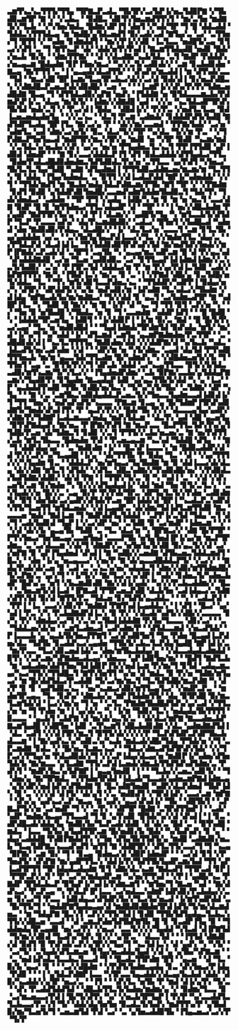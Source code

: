 ▃▆▜▚▃▚▃▜▜▜▞▜▜▄▝▜▛▇▃▛▃▟▃▝▜▙▜▛▞▃▞▙▛▐▞▅▃▜▟▉▛▇▝▞▜▙▟▉▃▆▜▛▝▇▝▞▝▞▃▙▃▝▝▉▟█▃▝▟▊▜▚▜▅▃▆▟▜▜▚▜▝▝▆▞▃▜▅▝▆▟▇▜▞▞▜▃▙▝▝▞▚▜▅▞▆▟▃▝█▟▆▞▟▛▐▜▝▟▅▜▝▞▚▟▞▜▛▝▜▝█▝▟▟▃▟▟▝▜▟▟▃▚▜▜▜▟▃▄▝▆▝▆▟█▞▄▜▟▃▅▟▜▝▉▞▃▟▞▃▟▝▇▜▄▞▃▝▃▞▝▃▜▜▅▞▜▝█▜▜▝▞▝▚▟▅▝▊▟▆▟▟▜▝▝▆▞▞▛▐▞▞▟▊▝▐▃▜▃▃▝▅▟█▜▞▃▄▝▊▜▃▞▞▟▜▝▃▝▜▝▇▜▚▃▛▝▟▞▝▟▟▞▅▜▚▜▚▟▐▝▇▃▆▜▜▟▄▟█▝▅▟▊▝█▟▞▞▅▃▙▝▉▞▙▝▝▟▆▞▛▛▇▞▝▝▟▝▞▟▃▟▇▞▚▃▙▜▟▃▝▃▜▝▇▟▛▝▛▟▟▟▚▞▅▃▄▃▆▝█▟▄▟▆▝▊▛▐▜▅▞▆▃▞▝▚▞▞▃▜▞▃▟▊▟▞▞▝▃▆▝▊▃▙▟▊▟▅▝▇▃▄▝▇▞▛▜▜▝▃▝▐▝▄▃▄▟▞▟▃▟▜▜▞▝▝▟▚▟▚▞▆▃▟▟▐▝▆▝▟▜▚▟▞▃▃▝▜▟▝▝▆▃▞▟█▝█▛▐▃▆▞▜▃▄▜▛▃▙▃▞▟▞▞▃▞▟▝▉▟▞▟▐▝▊▞▅▃▛▟█▃▚▝▞▟▇▟█▃▛▃▅▃▛▟▞▟▉▟█▞▝▃▅▝▃▝▝▝▐▃▆▛▐▞▞▟▚▞▛▞▛▞▜▟▆▃▅▟█▟▇▝█▃▄▝▜▝▟▜▜▟▃▟▉▞▄▛▇▝▅▟▚▝▐▜▟▟▇▝▅▝▉▜▟▃▃▃▆▃▙▞▛▟▆▟▚▛▐▞▃▝▟▃▄▝▆▞▙▜▞▝▐▟▆▞▞▟▇▟█▝▄▟▝▝▞▞▄▝▚▃▜▟▃▟▛▜▛▟▚▜▙▜▟▝▅▟▞▃▜▝▞▝▛▃▞▟▐▝█▟▄▝▝▟█▟▐▞▞▝▛▞▛▃▝▞▅▟▜▃▜▃▄▝▉▟▐▃▅▃▅▟▄▟▅▜▄▝▝▞▞▃▚▃▝▝▟▃▜▝▛▃▆▝▃▟▆▟▞▝▊▟▟▟▛▟▜▞▙▟█▝▇▟▜▟▛▜▃▟▄▝█▛▐▜▃▝▇▞▃▞▄▝▛▝▝▟▞▞▆▞▃▃▅▟▝▝▛▛▇▞▙▟▞▝▃▞▅▝▚▟▆▜▃▝▄▟▝▟▆▞▃▞▅▜▞▝▉▃▝▟▃▞▜▞▞▜▛▝▚▞▟▃▝▜▞▞▆▝▛▃▝▝▞▜▛▟▇▃▛▜▅▜▄▃▟▝▆▟▛▜▛▞▆▃▚▜▛▞▄▝▆▟▊▝▅▝▚▜▛▝▉▟▊▝▚▃▆▞▆▟▝▞▃▜▟▃▚▞▅▃▙▞▞▟▚▝▄▞▃▝▅▞▅▝▛▜▄▟▅▃▜▃▚▃▜▝▛▛▐▜▜▟▉▝▄▛▐▟▉▟▝▟▅▟▛▝▝▝▇▝▊▞▃▃▞▟▟▟▃▛▐▜▝▟▜▝▉▟▃▟▟▟▞▟▜▜▄▟▃▞▜▜▃▝▉▟▅▜▚▟▃▟█▟▉▟▅▟▆▃▜▟▜▟▉▟▃▜▚▞▅▝▃▜▜▃▃▝▄▞▛▟▜▝▚▜▅▃▞▜▙▜▃▜▃▜▄▞▜▟█▝▚▟▇▝▟▜▄▟▆▟▐▝▛▜▜▟▉▃▟▟▆▃▅▞▆▃▆▞▆▝▜▃▜▜▚▝▉▝▟▟▄▝▐▜▄▞▙▟▅▟▃▝▃▝▉▜▜▝▞▟▐▃▟▃▛▟▟▝▇▛▐▞▚▟▅▟▟▞▝▞▞▜▝▝▜▜▟▞▆▟▜▝▆▝▇▃▙▞▅▟▄▜▟▃▛▟▇▃▆▞▛▜▙▝▇▜▝▜▛▝▞▝▞▛▇▟▆▝▊▟▜▝▉▟▉▝▄▜▟▟▛▟▊▜▅▟█▞▃▃▅▟▚▟▆▜▟▟▅▜▙▟▉▃▜▝▜▟▞▜▚▝▜▟▞▟▅▟▃▞▝▃▟▟▅▝▝▜▛▝▛▜▝▞▄▟▄▝▐▟█▞▚▝▆▝▊▝▆▝▅▝▅▃▜▝▃▃▞▟▇▝▉▟▛▝█▝▊▝▆▜▜▟▅▃▞▜▜▃▚▟▄▟▛▝▟▝▝▜▛▝▝▝▐▝▅▞▞▟█▃▙▟▆▝▛▞▄▟▛▝▇▟▜▜▛▞▙▞▄▝▝▟▝▛▐▝▟▃▆▞▞▝▄▟█▜▞▜▄▝▚▝▆▜▃▃▙▜▞▟▜▟▛▝▜▃▛▝▛▃▃▃▚▟▚▞▝▟▄▜▚▃▆▟█▟▉▞▝▃▟▃▞▝█▜▅▜▝▞▙▟█▃▟▝▚▟▅▟▝▟▅▝▇▟▉▟▉▞▛▟▄▃▝▟▃▟█▞▞▝▐▞▝▟▃▜▃▞▅▝▃▃▃▜▝▃▆▝▊▜▃▜▙▝▄▞▄▟▟▟▅▝▄▞▃▝▝▃▚▜▅▜▄▜▄▃▛▟▐▃▃▞▞▜▃▝▞▞▆▟▅▜▜▃▝▟▄▞▃▝▝▞▛▜▟▃▛▟▝▟▃▟▐▟▐▃▝▜▚▜▟▟▊▟▉▜▛▟▚▟▚▜▟▝▇▞▅▟▜▟▚▜▅▟▞▞▆▛▐▛▇▟▞▃▛▃▟▞▟▝▃▜▛▜▝▃▄▜▙▝▚▝▄▃▄▞▆▃▚▟▛▃▆▝█▝▟▝▛▞▄▃▚▟▝▟▚▟▟▟▇▟█▝▃▞▅▝▜▃▅▝▄▟▉▟▉▃▝▃▞▝▊▜▜▃▄▛▐▟▐▟▆▟▐▟▆▞▞▃▚▃▜▞▙▟▉▞▝▃▚▞▝▛▐▜▛▃▜▟▝▟▟▟▃▞▆▝▛▝▆▝▛▞▄▞▛▟▐▃▜▟▉▝▃▟▞▞▙▛▇▜▜▜▚▝▇▞▚▝▐▜▙▛▐▃▚▝▆▞▃▝▊▝▃▝▐▝▞▛▇▟▝▟█▞▄▝▊▃▜▟█▞▅▜▞▟▟▃▝▜▃▝▝▜▚▝▆▜▞▟▊▜▃▃▛▟▅▃▚▃▝▝▜▜▟▟▛▞▚▟▛▛▐▝▉▟▄▞▅▞▚▝▟▜▛▞▝▟▛▟▟▜▞▞▚▞▙▝▅▟▚▟▊▞▆▝▐▟▚▟▇▝▜▃▚▟▃▞▞▜▙▟▆▝▞▟▐▟▄▝▆▛▇▃▟▞▙▞▆▞▆▟▇▃▞▝▜▞▞▟▟▝▊▝▄▃▜▝▃▞▙▟▆▃▟▜▛▝▇▝▚▟█▛▐▜▃▝▚▝▜▟▉▝█▝▇▞▞▝▆▝█▝▐▞▛▝▟▝▚▃▝▜▝▜▜▝▉▜▝▃▛▞▅▝▚▝▝▞▝▜▅▝▉▝▅▜▙▟█▝▞▜▙▟▃▝▅▝▊▝▜▝▃▃▅▟▆▝▚▟▟▛▐▟▜▝▝▝█▝█▟█▝▚▝▐▟▟▟▞▜▛▃▅▜▄▝▐▟▉▜▝▝▐▞▟▟▊▛▐▝▐▞▆▝▉▞▃▝▇▟▝▝█▝█▞▙▜▚▃▞▃▄▞▝▜▃▝▅▝▅▟▉▟█▟▝▝▝▜▄▟▐▟▆▟▞▜▛▟▆▜▟▝▉▟▚▟▄▝▆▜▞▝▆▞▟▝▐▞▚▞▜▝▚▞▚▟▟▝▐▞▝▟▜▃▆▟▝▃▆▜▄▝▄▃▆▛▇▟▆▟▅▞▛▃▜▜▛▝▝▃▝▟█▟▊▟▞▟▐▝▚▃▜▃▜▜▜▜▄▝▇▟▊▟▅▞▟▟▝▞▞▟▟▛▇▞▟▝▚▞▙▃▙▝▚▟▃▝▐▟▃▟▜▞▅▞▃▟▚▟▅▝▞▟▝▝▝▟▛▞▆▝▅▝▚▜▞▟▆▃▝▃▄▟▝▟▄▜▟▝▛▜▚▟█▜▜▜▅▃▙▝▆▞▆▝▄▃▃▜▟▞▜▜▃▟▆▝█▞▚▟▆▟▚▝▚▝▞▟█▟▅▃▅▜▞▞▙▝▜▝▜▜▅▜▝▃▄▝▃▝▉▜▜▞▛▞▞▜▝▟▛▃▙▝▟▟▟▝▃▞▚▃▄▜▜▃▃▝▉▜▞▞▙▜▟▃▃▟▉▞▆▜▚▃▆▞▜▞▚▜▃▞▞▝▐▜▄▟▅▟▛▟▆▞▝▃▙▝▉▛▇▞▃▃▙▞▄▜▟▟▄▛▇▃▆▞▞▜▄▟▉▜▚▝▊▜▄▟▅▝▇▃▄▟▄▛▐▟▊▝▄▞▄▃▜▜▙▜▞▟▟▝▚▝▄▝▐▃▞▝▛▝▄▃▙▟▟▜▚▟█▝▜▜▙▝▊▟█▞▅▞▙▃▚▝▜▞▚▞▚▜▞▜▙▞▝▃▜▟▇▞▝▟▛▝▚▜▄▝▝▝▇▝▞▃▝▃▆▜▙▃▚▟▉▟▄▟▟▃▛▃▅▃▜▞▞▜▅▃▃▜▄▟▆▃▃▟▐▟▊▟▐▞▜▝▜▜▝▜▅▞▚▝▅▟▚▟▚▟▜▞▚▃▃▃▝▛▇▃▆▝▊▃▄▝▄▝█▞▜▟▆▛▐▜▛▟▚▟▊▟▇▜▞▜▅▟▞▟▚▟▐▜▚▝▛▝▄▃▛▞▛▞▞▝█▟▞▜▙▝▛▞▞▝▟▃▃▃▄▜▄▞▄▟▛▞▞▟▇▞▛▞▜▟▇▛▐▃▟▃▆▃▃▞▅▟▄▝▆▟▚▜▟▃▆▝▝▟▃▜▚▝▄▟▝▟█▝▄▃▅▜▄▝▉▜▚▛▇▟▄▟▚▝▇▞▅▃▝▛▐▛▇▞▛▟▜▝▇▝▆▃▛▃▃▝█▃▛▜▜▃▜▟▚▜▚▞▄▜▜▟█▞▛▃▅▝▟▞▜▟▆▃▜▝▊▟▉▝▞▃▜▝▛▜▜▞▞▃▙▞▅▃▅▞▃▝▇▝▅▞▛▟▜▜▞▃▙▝▆▜▃▜▙▃▃▝█▟▅▟▅▝▛▟▝▝▛▃▅▃▄▃▆▝▚▃▚▟▝▜▟▟█▝▟▜▄▝▝▝▇▝▜▝▟▟▛▟▄▞▄▞▝▝▃▝▆▟▊▟▆▝▐▞▝▝█▃▚▛▐▃▃▃▚▝▆▝█▟▉▃▟▟▛▞▟▝▟▝▛▞▞▃▛▞▚▞▜▃▄▟█▝▐▞▄▝▝▟▞▜▜▜▙▝▛▝▉▟▄▝▜▃▝▝▟▝▝▞▄▞▜▜▜▞▞▞▚▜▄▟▆▝▊▃▝▝▟▟▟▃▛▝▅▞▆▜▄▃▞▜▄▜▙▟▇▝▆▝▉▝▟▟▐▃▃▞▟▞▟▃▄▝▟▞▞▟▇▝▆▜▃▜▝▟▜▟▞▝▞▟▜▃▝▟█▃▚▟▇▞▞▜▚▟▉▟█▞▅▞▝▞▛▟▉▟▃▞▙▟▜▟▇▞▟▟▉▞▝▟▞▟▝▛▇▝▐▝▜▜▛▞▜▞▃▝▉▝▚▝▚▟▐▝▃▝▝▞▟▝▞▟▚▃▅▜▞▃▆▝▊▞▆▟▅▝▚▝▊▞▞▞▟▜▄▟▄▟▐▞▝▟▟▝▆▟▝▜▅▝▊▜▞▃▜▃▚▝▝▃▚▜▄▟▞▞▅▝█▞▞▃▝▃▄▝▉▞▛▝▛▞▛▟▞▜▛▃▝▟▛▜▄▜▃▜▞▞▛▟▅▝▃▟▊▟▆▜▞▝▉▜▝▟▅▜▟▞▃▞▄▟▛▞▟▜▟▞▛▃▅▝█▛▐▟▟▞▟▝█▛▐▝▚▃▟▃▛▃▚▟▛▟▚▜▜▞▜▃▅▜▜▝▆▜▟▃▅▟▞▝▞▟▐▃▄▟▛▃▝▟▞▟▆▞▜▟▐▟▜▃▆▜▜▟▉▝▇▃▝▃▃▃▅▝▆▟▞▝▇▟▐▃▆▝▜▝▇▟▛▟▟▜▄▜▟▟▟▝▝▃▛▛▐▞▃▜▟▝▜▟▄▝▃▜▝▟▞▜▝▃▟▞▙▟▊▟▝▜▄▛▐▝▞▃▞▟▛▝▅▞▝▃▜▟▉▝▉▝▃▞▆▟▛▝▐▟▅▃▆▝▝▞▝▝▞▟▝▟▞▞▙▝▄▃▄▜▙▝▜▟▉▝▃▝▜▃▝▟▃▞▆▝▚▝█▛▇▃▞▞▝▟▇▝█▞▛▜▛▝▛▜▚▜▅▃▞▜▅▜▅▃▄▞▃▃▆▜▅▟▝▃▃▃▛▜▙▝▅▜▄▜▅▟▐▛▐▞▄▞▆▝▆▃▛▜▛▟▆▃▝▃▝▃▞▟▃▃▆▝▞▟▞▜▝▟▇▟▛▞▃▝▅▜▅▜▄▜▞▟▉▝▉▞▄▃▜▞▞▟▝▃▞▞▅▛▇▝▉▝▄▛▐▜▄▟▅▟▝▟▚▟▐▝▇▝▚▟█▞▞▃▅▟▇▝▟▜▙▃▅▃▜▟▟▃▆▟▜▝█▃▚▝▝▟▅▝▐▞▄▝▅▃▄▃▃▞▝▞▅▞▛▝▇▝▟▞▄▃▃▟█▟▟▃▛▜▞▝▞▃▞▞▝▝▇▟▄▜▚▟▞▟▞▃▅▝▉▝▃▟▝▃▝▃▚▃▚▞▅▞▚▟▄▟▃▜▝▟▆▞▞▟▉▞▆▜▜▟▆▟█▞▜▞▃▛▇▞▃▝▄▞▞▜▝▝▐▞▜▞▞▝▇▞▜▃▞▃▚▞▟▛▐▝▚▟▞▝▊▟▅▃▜▞▚▟▅▃▙▟▛▝█▟▚▞▃▝▅▜▝▞▙▃▆▟▊▟▉▝▇▞▞▟▐▞▄▟▞▝▚▞▞▞▛▃▙▃▟▟▆▞▞▝█▃▝▝▃▜▅▃▆▜▞▟▐▃▟▝▐▛▇▃▟▝▛▜▛▃▅▃▛▟█▝▟▃▙▜▅▝▃▟▐▟▄▃▞▃▜▟▇▞▟▜▚▜▟▝▉▞▟▝▇▜▜▞▛▃▝▜▟▃▅▝▊▞▜▟▜▞▄▃▟▟▃▝▝▝▚▝▝▃▟▃▛▟▝▝▛▛▐▝▐▃▝▃▃▞▞▟▊▞▛▝▆▟▇▟▝▛▇▜▚▟▐▃▄▟▟▃▚▝▐▝▟▜▝▝█▃▞▝▄▞▚▟▐▝▛▃▝▞▚▝▛▃▙▟▇▟▛▟▐▃▚▝▉▝▛▞▝▞▟▃▟▞▚▟▜▞▞▟█▞▞▃▃▃▃▝▊▞▚▝▛▞▝▟▆▟▄▞▃▞▜▝▞▃▚▞▃▜▙▟▐▟▟▟▇▝▛▞▙▞▜▃▃▃▝▟▊▞▃▞▝▝▃▝▜▟▟▃▅▞▟▞▅▝▝▃▆▜▃▟▅▃▟▝▃▟▚▟▆▞▛▝▝▟▜▟▃▃▆▟▝▞▅▃▟▜▟▞▝▛▐▃▃▃▙▝▄▝▄▃▙▜▙▜▅▃▛▛▇▜▝▃▞▟▚▟▉▜▅▜▝▜▄▝▛▟▅▝█▃▄▟▐▃▛▟▅▞▟▃▝▜▟▜▙▝▊▃▟▟▚▃▞▃▄▟▅▝▜▜▙▜▞▃▙▃▜▃▛▟▄▜▄▟█▝▇▛▐▟▐▞▃▝▆▞▛▃▃▝▜▃▞▟▊▃▅▟▐▟▞▃▝▟▅▞▆▜▙▃▙▟▄▞▄▝▝▞▟▃▃▟▄▟▃▟▆▟▟▝▉▜▚▝▞▃▛▃▆▞▚▛▇▟▅▃▟▃▄▞▝▟▅▃▃▝▄▛▐▟▉▜▅▞▆▞▝▝█▟▜▝▇▟▜▃▙▝▆▝▄▟▃▟▅▞▟▟▜▜▅▞▜▟▐▟▊▛▐▜▞▞▅▟▐▃▆▝▛▞▆▞▜▝▊▜▟▝▃▟▄▃▆▃▄▞▚▃▞▜▜▞▞▜▜▟█▃▜▝▇▜▚▜▅▜▜▝▚▞▅▝▟▝▆▟▃▝▉▝▛▞▅▝▜▟▇▞▆▜▄▃▞▝▆▝█▞▟▟▜▟▃▞▛▃▟▟▊▝▜▞▃▞▆▞▆▃▜▝▜▃▜▟▜▟█▞▆▃▛▟▇▝▚▝▟▞▛▝▊▝▊▝▄▟▜▟▉▃▚▃▝▝▅▞▚▃▆▃▞▟▉▞▆▜▜▃▄▜▃▞▝▞▅▟▛▃▛▃▝▝▆▟▅▜▛▃▄▃▝▜▃▝▊▟▚▞▝▟▇▃▙▞▄▝▆▛▐▜▟▟▅▜▜▞▝▟▄▝▉▜▛▟█▝▉▞▆▃▜▃▆▜▟▞▟▝▐▃▞▞▆▞▅▝▜▝▅▝▝▃▜▃▝▛▇▟▆▜▙▟█▟▜▟▚▞▄▞▃▟▝▞▜▜▃▞▅▝▅▝▜▝▛▟▅▝▆▝▐▝▄▞▟▞▃▝▚▝▐▞▆▝▜▟▊▞▜▃▚▝▅▟▄▟▄▜▙▜▜▜▜▝▉▃▃▃▝▝▄▃▙▜▝▃▙▛▇▝▟▝▆▞▟▞▄▃▜▞▃▝▝▟▞▟▃▞▆▛▇▝▇▃▃▟▅▃▙▛▇▃▆▜▄▟█▝▞▟█▜▅▝▐▟▊▝▃▜▚▃▆▜▝▟█▃▙▟▊▟▇▝▞▟▃▝▄▟▆▟▇▟▜▟▐▝▟▃▝▃▟▜▝▞▞▟▐▜▛▞▆▃▜▝▉▜▜▞▟▞▞▞▞▞▛▝▜▃▛▟▜▟▛▃▛▟▛▜▙▃▙▟▃▃▆▝▐▝▇▞▄▟▚▃▚▞▚▟▊▃▚▞▚▃▙▝▆▟▃▟▞▟█▞▜▟▄▝▛▜▟▞▅▝▞▜▝▃▛▃▆▟▇▝▊▟▃▝▞▝█▞▅▃▜▃▆▃▚▃▞▝▝▜▟▃▞▟▆▃▟▜▟▜▛▟▚▜▟▞▝▞▞▜▛▃▞▞▛▜▄▞▅▝▛▟▃▟▉▟▞▞▜▝▞▞▃▛▐▟▄▞▟▃▄▞▅▝▆▟▊▛▐▞▚▟▅▞▟▜▅▜▟▞▙▝▇▞▆▃▃▝▄▜▃▟▇▝▜▜▞▃▛▟▐▃▅▟▞▟▆▃▙▜▜▟▜▟▚▟▜▟▆▞▃▝▛▟▚▜▝▝▆▟▛▞▙▃▚▞▙▛▇▛▐▝▄▃▄▜▅▟▉▝▐▝▝▝▜▃▙▞▞▃▅▃▚▟▊▜▞▝▝▜▝▟▅▞▄▝▇▞▜▛▇▟▃▝▚▜▜▟▅▜▛▟▟▝▐▟▃▟▞▜▃▃▟▞▄▟▅▃▆▛▇▟▐▟▆▃▄▝▄▜▞▟▛▞▅▟▐▟▚▞▟▜▙▟▇▝▊▝█▃▚▟▇▜▅▟▉▝▚▟▛▞▟▃▛▟▅▟▝▜▙▛▐▟▚▝█▝▃▝▞▞▞▟▝▟▐▜▞▝▟▞▄▜▝▞▃▝▅▟▉▟▜▝▞▜▛▟▐▟▚▝▃▃▞▃▆▝▆▛▇▝▝▟▚▞▄▝▄▟▚▃▞▃▛▝▆▃▄▝▇▝▄▟▚▝▄▃▞▟▚▟▐▞▝▜▙▝▝▟█▜▙▜▝▝▃▛▇▃▛▜▞▞▅▝▃▞▅▟▛▝▜▝▞▝▃▜▚▝▝▟▛▜▛▝█▟▇▝▃▜▛▟▜▜▅▛▐▝▝▃▟▞▚▟▛▝▅▟▆▞▙▃▄▞▜▜▃▃▟▝▜▝▊▝▄▜▚▟▊▝█▜▟▞▚▞▞▟▝▟▚▟▐▝▐▝▊▃▝▟▛▟█▃▟▞▟▟▄▜▄▝▆▟▉▞▙▞▜▃▛▃▟▞▟▟▊▝▟▝▟▞▃▝█▟▝▃▝▝▉▜▚▟█▝▆▟▃▝▐▃▃▝▜▞▙▞▄▜▄▟▜▜▛▃▆▝█▞▅▟▊▞▙▝█▟▞▝▚▞▙▟▚▟▚▝▊▝▄▝▝▟▄▞▃▟▟▟█▝▛▟▊▛▇▟▟▜▚▝▞▜▅▝▟▜▄▜▙▜▜▟▜▞▄▝▆▟█▝▃▟▇▟▊▞▅▃▙▝▜▃▄▜▟▛▇▃▚▃▃▟▚▟▜▝▅▜▜▝▇▝▟▟█▜▛▞▝▟▜▃▜▜▞▃▃▞▜▝▜▝▚▃▄▝▉▛▇▞▝▃▆▝▉▞▝▜▝▝▊▃▄▝▉▟▅▃▞▟▝▟▉▛▐▟▅▟▛▝▝▝▃▞▟▝▊▜▝▞▛▜▅▟▜▞▝▟▚▛▇▝▆▞▄▟▛▜▜▃▚▝▟▟▐▞▛▞▜▟▜▜▙▜▄▟▛▃▆▞▙▟▝▜▜▝▄▛▐▃▟▜▛▜▜▝▜▛▐▟▄▟▃▟▄▟▆▝▊▜▝▟▇▞▟▃▚▃▆▝▇▟▃▟▜▝▜▜▛▃▟▝▊▛▐▝▛▜▛▃▛▞▄▜▝▝▛▝▃▞▚▞▆▟▄▟▛▃▆▝▚▞▅▞▛▜▚▟▝▝▞▛▐▝▄▟█▞▚▃▝▛▇▟▛▝█▜▟▃▙▃▛▝▉▜▄▛▐▞▚▟▐▞▛▟▆▃▆▜▝▝▆▜▅▞▜▝▇▃▅▝▚▟▝▝▇▞▟▟▚▃▞▝▛▃▛▃▄▝▚▝▛▟▃▛▐▛▐▃▃▝▃▞▅▟▃▃▚▟▆▛▐▟▛▟▊▞▛▃▙▟▄▞▞▃▅▝▊▞▃▞▜▝▛▃▃▝▐▟▊▟▄▃▞▟▜▟▛▞▙▞▞▜▃▞▙▞▅▃▟▝▐▞▆▜▚▟▛▟▟▝▃▝█▞▜▜▞▜▝▝▅▟▟▛▇▜▄▟▄▃▄▞▟▝▆▟█▟▉▟█▟▅▜▛▟▐▟▜▞▜▞▆▞▟▃▆▟▅▃▝▝▆▝▜▟▄▛▇▝█▃▚▜▝▃▛▞▞▜▜▞▜▟▐▝▊▟▉▝▜▜▙▜▟▜▄▟▄▃▜▃▙▃▚▜▜▞▞▟█▃▅▝▃▃▟▝▝▟▝▃▆▃▛▟▅▜▟▜▙▛▇▜▙▝█▝▊▝▊▃▟▛▐▜▄▝▉▝▝▜▟▟▅▟▄▜▛▃▄▟▊▝▅▞▃▞▛▞▝▞▅▃▞▝▃▃▜▞▞▞▞▜▄▟▟▝▚▜▃▟▝▟▐▛▇▜▟▝▜▞▆▞▞▟▊▟▝▜▃▟▚▞▜▟▚▝▊▞▞▝▄▜▛▃▝▝▟▃▃▜▟▝▝▝▐▜▜▟▝▟▇▟▊▞▟▝▉▟▜▝▉▝▛▟▚▟▞▃▛▞▄▜▛▞▞▜▄▞▜▝▚▃▜▟▐▃▚▝▟▝▄▟▚▝▚▝▚▜▞▝▝▃▞▜▞▝▃▜▄▟▞▟▜▃▆▃▅▝▊▜▄▞▅▃▟▟▄▜▄▟▝▞▟▝▄▝▄▜▙▞▚▛▇▃▆▝▝▝▃▝▅▟▐▟▚▟▃▜▃▃▙▃▜▃▃▟▝▜▝▝█▃▟▃▜▜▛▟▆▝█▜▝▝▄▃▅▝▝▟▝▜▃▝▉▞▙▝▄▃▞▝▊▝▝▝▃▞▞▟█▟▆▝▝▞▛▟▜▞▙▟▆▃▄▟▄▝▊▃▝▟▚▜▅▃▞▛▐▟▄▝▛▟▉▝▝▝▐▝▄▜▟▃▛▟▇▛▐▃▃▝▚▜▛▃▃▜▄▃▟▟▞▞▟▃▄▞▙▃▙▟▝▟▟▞▝▟▉▞▚▃▟▟▞▞▄▜▛▝▅▃▞▃▝▝▐▜▝▝▝▟▚▜▃▝▅▜▙▝▛▝▆▟▝▟▐▞▄▜▚▝▜▞▃▝▝▟▚▝▛▃▟▟▜▟▟▜▟▝▝▟█▃▙▜▜▃▜▞▙▟▅▞▆▟▆▞▄▝▞▝▉▟▆▞▜▃▃▝▉▝▃▞▆▃▅▃▃▞▛▟▐▝█▞▜▞▟▜▚▝▚▞▝▞▅▃▙▜▛▜▄▛▐▝▛▞▛▝▚▞▃▃▟▟▜▃▜▃▙▃▃▞▛▃▚▜▝▜▞▝▟▟▞▟▄▜▅▜▅▝▉▃▟▃▜▞▙▟▚▝▆▟▜▜▚▞▛▝▄▜▙▟▉▞▆▞▜▃▅▜▞▜▝▃▅▃▆▜▟▝▛▟▝▃▞▝▃▝▄▜▅▃▟▟▉▜▙▝▐▜▄▃▅▃▞▃▞▞▛▝▜▞▛
